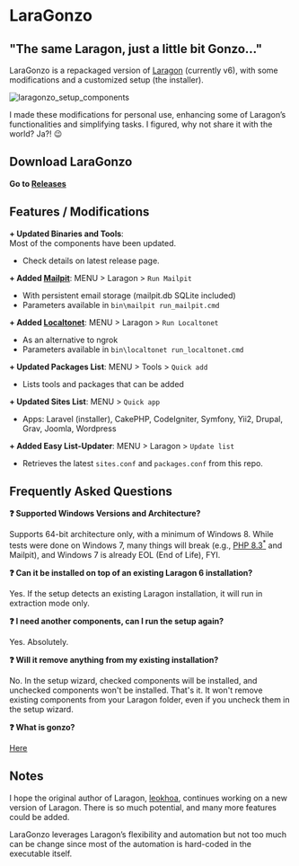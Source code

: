 # LaraGonzo  
## "The same Laragon, just a little bit Gonzo..."

LaraGonzo is a repackaged version of [Laragon](https://github.com/leokhoa/laragon) (currently v6), with some modifications and a customized setup (the installer).

![laragonzo_setup_components](https://github.com/user-attachments/assets/564e69f7-115f-4c99-96e0-3b3a10b295cd)

I made these modifications for personal use, enhancing some of Laragon’s functionalities and simplifying tasks. I figured, why not share it with the world? Ja?! :wink:

## Download LaraGonzo

**Go to [Releases](https://github.com/husnilkhatimi/laragonzo/releases)**

## Features / Modifications
**+ Updated Binaries and Tools**:  
Most of the components have been updated.

- Check details on latest release page.
  
**+ Added <a href="https://mailpit.axllent.org/" target="_blank">Mailpit</a>**: MENU > Laragon > `Run Mailpit`

- With persistent email storage (mailpit.db SQLite included)
- Parameters available in `bin\mailpit run_mailpit.cmd`

**+ Added <a href="https://localtonet.com/" target="_blank">Localtonet</a>**: MENU > Laragon > `Run Localtonet`

- As an alternative to ngrok
- Parameters available in `bin\localtonet run_localtonet.cmd`

**+ Updated Packages List**: MENU > Tools > `Quick add`
- Lists tools and packages that can be added

**+ Updated Sites List**: MENU > `Quick app`  
- Apps: Laravel (installer), CakePHP, CodeIgniter, Symfony, Yii2, Drupal, Grav, Joomla, Wordpress

**+ Added Easy List-Updater**: MENU > Laragon > `Update list`  
- Retrieves the latest `sites.conf` and `packages.conf` from this repo.

## Frequently Asked Questions

**:question: Supported Windows Versions and Architecture?**

Supports 64-bit architecture only, with a minimum of Windows 8. While tests were done on Windows 7, many things will break (e.g., <a href="https://www.php.net/manual/en/migration83.windows-support.php" target="_blank">PHP 8.3<sup>*</sup></a> and Mailpit), and Windows 7 is already EOL (End of Life), FYI.

**:question: Can it be installed on top of an existing Laragon 6 installation?**

Yes. If the setup detects an existing Laragon installation, it will run in extraction mode only.

**:question: I need another components, can I run the setup again?**

Yes. Absolutely.

**:question: Will it remove anything from my existing installation?**

No. In the setup wizard, checked components will be installed, and unchecked components won't be installed. That's it. It won't remove existing components from your Laragon folder, even if you uncheck them in the setup wizard.

**:question: What is gonzo?**

<a target="_blank" href="https://www.google.com/search?q=define+gonzo">Here</a></a>

## Notes

I hope the original author of Laragon, [leokhoa](https://github.com/leokhoa/laragon), continues working on a new version of Laragon. There is so much potential, and many more features could be added.

LaraGonzo leverages Laragon’s flexibility and automation but not too much can be change since most of the automation is hard-coded in the executable itself.
